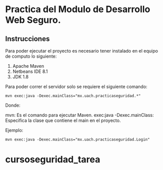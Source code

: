 # Practica del Modulo de Desarrollo Web Seguro.

## Instrucciones

Para poder ejecutar el proyecto es necesario tener instalado en el equipo de computo lo siguiente:

1. Apache Maven
2. Netbeans IDE 8.1
3. JDK 1.8

Para poder correr el servidor solo se requiere el siguiente comando:

`mvn exec:java -Dexec.mainClass="mx.uach.practicaseguridad.*"`

Donde:

mvn: Es el comando para ejecutar Maven.
exec:java -Dexec.mainClass: Especifica la clase que contiene el main en el proyecto.

Ejemplo:

`mvn exec:java -Dexec.mainClass="mx.uach.practicaseguridad.Login"`
# cursoseguridad_tarea
